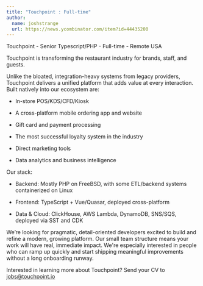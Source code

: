 ```yaml
---
title: "Touchpoint : Full-time"
author:
  name: joshstrange
  url: https://news.ycombinator.com/item?id=44435200
---
```


<JobNavigation />

Touchpoint - Senior Typescript&#x2F;PHP - Full-time - Remote USA

Touchpoint is transforming the restaurant industry for brands, staff, and guests.

Unlike the bloated, integration-heavy systems from legacy providers, Touchpoint delivers a unified platform that adds value at every interaction. Built natively into our ecosystem are:

- In-store POS&#x2F;KDS&#x2F;CFD&#x2F;Kiosk

- A cross-platform mobile ordering app and website

- Gift card and payment processing

- The most successful loyalty system in the industry

- Direct marketing tools

- Data analytics and business intelligence

Our stack:

- Backend: Mostly PHP on FreeBSD, with some ETL&#x2F;backend systems containerized on Linux

- Frontend: TypeScript + Vue&#x2F;Quasar, deployed cross-platform

- Data &amp; Cloud: ClickHouse, AWS Lambda, DynamoDB, SNS&#x2F;SQS, deployed via SST and CDK

We’re looking for pragmatic, detail-oriented developers excited to build and refine a modern, growing platform. Our small team structure means your work will have real, immediate impact. We&#x27;re especially interested in people who can ramp up quickly and start shipping meaningful improvements without a long onboarding runway.

Interested in learning more about Touchpoint? Send your CV to jobs@touchpoint.io
<JobApplication />
